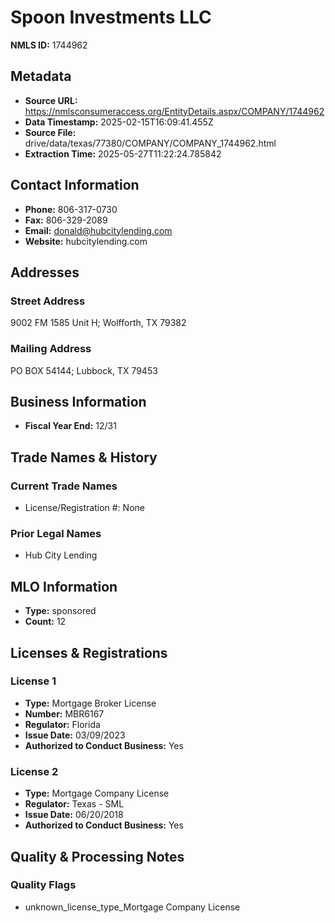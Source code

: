 # Spoon Investments LLC

**NMLS ID:** 1744962

## Metadata
- **Source URL:** https://nmlsconsumeraccess.org/EntityDetails.aspx/COMPANY/1744962
- **Data Timestamp:** 2025-02-15T16:09:41.455Z
- **Source File:** drive/data/texas/77380/COMPANY/COMPANY_1744962.html
- **Extraction Time:** 2025-05-27T11:22:24.785842

## Contact Information
- **Phone:** 806-317-0730
- **Fax:** 806-329-2089
- **Email:** donald@hubcitylending.com
- **Website:** hubcitylending.com

## Addresses
### Street Address
9002 FM 1585 Unit H; Wolfforth, TX 79382

### Mailing Address
PO BOX 54144; Lubbock, TX 79453

## Business Information
- **Fiscal Year End:** 12/31

## Trade Names & History
### Current Trade Names
- License/Registration #: None

### Prior Legal Names
- Hub City Lending

## MLO Information
- **Type:** sponsored
- **Count:** 12

## Licenses & Registrations

### License 1
- **Type:** Mortgage Broker License
- **Number:** MBR6167
- **Regulator:** Florida
- **Issue Date:** 03/09/2023
- **Authorized to Conduct Business:** Yes

### License 2
- **Type:** Mortgage Company License
- **Regulator:** Texas - SML
- **Issue Date:** 06/20/2018
- **Authorized to Conduct Business:** Yes

## Quality & Processing Notes
### Quality Flags
- unknown_license_type_Mortgage Company License
